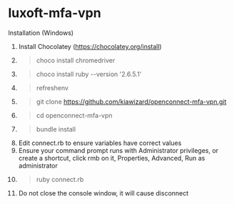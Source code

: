 # luxoft-mfa-vpn

Installation (Windows)

1) Install Chocolatey (https://chocolatey.org/install)
2) > choco install chromedriver
3) > choco install ruby --version '2.6.5.1'
4) > refreshenv
5) > git clone https://github.com/kiawizard/openconnect-mfa-vpn.git
6) > cd openconnect-mfa-vpn
7) > bundle install
8) Edit connect.rb to ensure variables have correct values
9) Ensure your command prompt runs with Administrator privileges, or create a shortcut, click rmb on it, Properties, Advanced, Run as administrator
10) > ruby connect.rb
11) Do not close the console window, it will cause disconnect
